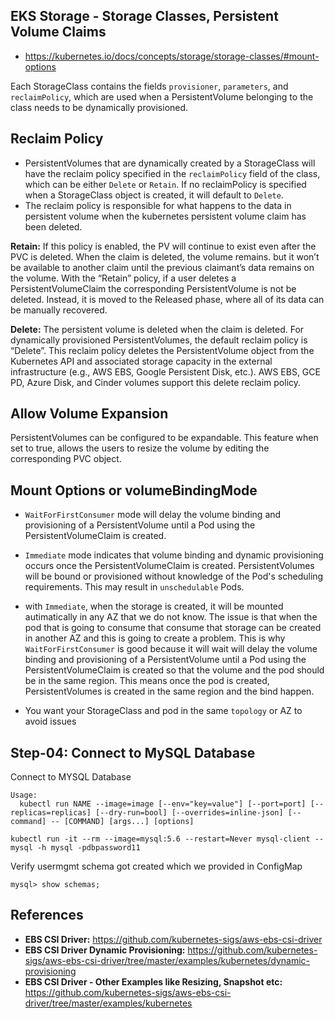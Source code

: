 ## EKS Storage -  Storage Classes, Persistent Volume Claims
- https://kubernetes.io/docs/concepts/storage/storage-classes/#mount-options

Each StorageClass contains the fields `provisioner`, `parameters`, and `reclaimPolicy`, which are used when a PersistentVolume belonging to the class needs to be dynamically provisioned.

## Reclaim Policy
- PersistentVolumes that are dynamically created by a StorageClass will have the reclaim policy specified in the `reclaimPolicy` field of the class, which can be either `Delete` or `Retain`. If no reclaimPolicy is specified when a StorageClass object is created, it will default to `Delete`.
- The reclaim policy is responsible for what happens to the data in persistent volume when the kubernetes persistent volume claim has been deleted.

**Retain:**
If this policy is enabled, the PV will continue to exist even after the PVC is deleted. When the claim is deleted, the volume remains. but it won’t be available to another claim until the previous claimant’s data remains on the volume. With the “Retain” policy, if a user deletes a PersistentVolumeClaim the corresponding PersistentVolume is not be deleted. Instead, it is moved to the Released phase, where all of its data can be manually recovered.

**Delete:**
The persistent volume is deleted when the claim is deleted. For dynamically provisioned PersistentVolumes, the default reclaim policy is “Delete”. This reclaim policy deletes the PersistentVolume  object from the Kubernetes API and associated storage capacity in the external infrastructure (e.g., AWS EBS, Google Persistent Disk, etc.). AWS EBS, GCE PD, Azure Disk, and Cinder volumes support this delete reclaim policy.

## Allow Volume Expansion
PersistentVolumes can be configured to be expandable. This feature when set to true, allows the users to resize the volume by editing the corresponding PVC object.

## Mount Options or volumeBindingMode
- `WaitForFirstConsumer` mode will delay the volume binding and provisioning of a PersistentVolume until a Pod using the PersistentVolumeClaim is created.

- `Immediate` mode indicates that volume binding and dynamic provisioning occurs once the PersistentVolumeClaim is created. PersistentVolumes will be bound or provisioned without knowledge of the Pod's scheduling requirements. This may result in `unschedulable` Pods.

- with `Immediate`, when the storage is created, it will be mounted autimatically in any AZ that we do not know. The issue is that when the pod that is going to consume that consume that storage can be created in another AZ and this is going to create a problem. This is why `WaitForFirstConsumer` is good because it will wait will delay the volume binding and provisioning of a PersistentVolume until a Pod using the PersistentVolumeClaim is created so that the volume and the pod should be in the same region. This means once the pod is created, PersistentVolumes is created in the same region and the bind happen.

- You want your StorageClass and pod in the same `topology` or AZ to avoid issues

## Step-04: Connect to MySQL Database

Connect to MYSQL Database
```
Usage:
  kubectl run NAME --image=image [--env="key=value"] [--port=port] [--replicas=replicas] [--dry-run=bool] [--overrides=inline-json] [--command] -- [COMMAND] [args...] [options]
```
```
kubectl run -it --rm --image=mysql:5.6 --restart=Never mysql-client -- mysql -h mysql -pdbpassword11
```

Verify usermgmt schema got created which we provided in ConfigMap
```
mysql> show schemas;
```

## References
- **EBS CSI Driver:** https://github.com/kubernetes-sigs/aws-ebs-csi-driver
- **EBS CSI Driver Dynamic Provisioning:**  https://github.com/kubernetes-sigs/aws-ebs-csi-driver/tree/master/examples/kubernetes/dynamic-provisioning
- **EBS CSI Driver - Other Examples like Resizing, Snapshot etc:** https://github.com/kubernetes-sigs/aws-ebs-csi-driver/tree/master/examples/kubernetes
